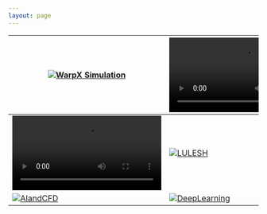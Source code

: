 ```yaml
---
layout: page
---
```


<table tabindex="0">
	<thead>
		<tr>
			<th><a href="/paraview-catalyst/usecase/warpx.html"><img src="/paraview-catalyst/assets/images/usecase/gallery/warpX2.gif" alt="WarpX Simulation"></a></th>
			<th><a href="/paraview-catalyst/usecase/mpaso.html">
				<video control loop autoplay>
					<source src="/paraview-catalyst/assets/images/usecase/gallery/arctic-viewer-MPAS.mp4" alt="MPAS-O Simulation">
				</video>
			</a></th>
			<th><a href="/paraview-catalyst/usecase/rotor.html">
				<video control loop autoplay>
					<source src="/paraview-catalyst/assets/images/usecase/gallery/rotatingwithplane.mp4?t=1744991518881" alt="Rotor Simulation">
				</video>
			</a></th>
		</tr>
	</thead>
	<tbody>
		<tr>
			<td><a href="/paraview-catalyst/usecase/cyclonic.html">
				<video control loop autoplay>
					<source src="/paraview-catalyst/assets/images/usecase/gallery/cyclone1.mp4" alt="Cyclone Simulation">
				</video>
			</a></td>
			<td><a href="/paraview-catalyst/usecase/lulesh.html"><img src="/paraview-catalyst/assets/images/usecase/gallery/lulesh.png" alt="LULESH"></a></td>
			<td><a href="/paraview-catalyst/usecase/turbulence.html"><img src="/paraview-catalyst/assets/images/usecase/gallery/supersonic.png" alt="TURBULENCE"></a></td>
		</tr>
		<tr>
			<td><a href="/paraview-catalyst/usecase/ai_and_cfd.html"><img src="/paraview-catalyst/assets/images/usecase/gallery/unlocking-ai-potential-in-computational-science-2.jpg" alt="AIandCFD"></a></td>
			<td><a href="/paraview-catalyst/usecase/deep_learning.html"><img src="/paraview-catalyst/assets/images/usecase/gallery/aiflow.png" alt="DeepLearning"></a></td>
			<td></td>
		</tr>
	</tbody>
</table>
